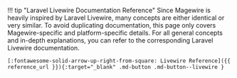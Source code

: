 [//]: # (params: reference_url)

!!! tip "Laravel Livewire Documentation Reference"
    Since Magewire is heavily inspired by Laravel Livewire, many concepts are either identical or very similar. To avoid duplicating documentation, this page only covers Magewire-specific and platform-specific details. For all general concepts and in-depth explanations, you can refer to the corresponding Laravel Livewire documentation.
    
    [:fontawesome-solid-arrow-up-right-from-square: Livewire Reference]({{ reference_url }}){:target="_blank" .md-button .md-button--livewire }
